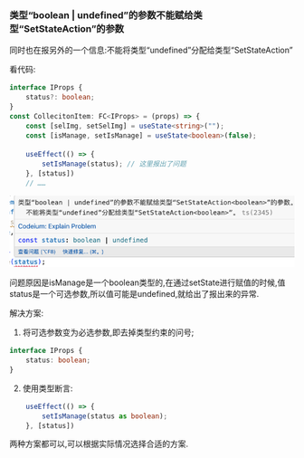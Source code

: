 ### 类型“boolean | undefined”的参数不能赋给类型“SetStateAction<boolean>”的参数

同时也在报另外的一个信息:不能将类型“undefined”分配给类型“SetStateAction<boolean>”

看代码:

```ts
interface IProps {
    status?: boolean;
}
const CollecitonItem: FC<IProps> = (props) => {
    const [selImg, setSelImg] = useState<string>("");
    const [isManage, setIsManage] = useState<boolean>(false);

    useEffect(() => {
        setIsManage(status); // 这里报出了问题
    }, [status])
    // ……
```

![ts类型异常](./images/i65.png)

问题原因是isManage是一个boolean类型的,在通过setState进行赋值的时候,值status是一个可选参数,所以值可能是undefined,就给出了报出来的异常.

解决方案:

1. 将可选参数变为必选参数,即去掉类型约束的问号;

```ts
interface IProps {
    status: boolean;
}
```

2. 使用类型断言:

```ts
    useEffect(() => {
        setIsManage(status as boolean);
    }, [status])
```

两种方案都可以,可以根据实际情况选择合适的方案.